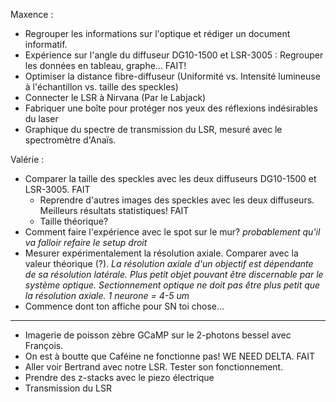Maxence : 
  - Regrouper les informations sur l'optique et rédiger un document informatif. 
  - Expérience sur l'angle du diffuseur DG10-1500 et LSR-3005 : Regrouper les données en tableau, graphe... FAIT!
  - Optimiser la distance fibre-diffuseur (Uniformité vs. Intensité lumineuse à l'échantillon vs. taille des speckles)
  - Connecter le LSR à Nirvana (Par le Labjack)
  - Fabriquer une boîte pour protéger nos yeux des réflexions indésirables du laser
  - Graphique du spectre de transmission du LSR, mesuré avec le spectromètre d'Anaïs.
  
Valérie : 
  - Comparer la taille des speckles avec les deux diffuseurs DG10-1500 et LSR-3005. FAIT
    - Reprendre d'autres images des speckles avec les deux diffuseurs. Meilleurs résultats statistiques! FAIT
    - Taille théorique?
  - Comment faire l'expérience avec le spot sur le mur? *probablement qu'il va falloir refaire le setup droit*
  - Mesurer expérimentalement la résolution axiale. Comparer avec la valeur théorique (?). 
    *La résolution axiale d'un objectif est dépendante de sa résolution latérale.*
    *Plus petit objet pouvant être discernable par le système optique.*
    *Sectionnement optique ne doit pas être plus petit que la résolution axiale.* 
    *1 neurone = 4-5 um*
  - Commence dont ton affiche pour SN toi chose... 
 
 
 
 _______________________________________________________
 
 - Imagerie de poisson zèbre GCaMP sur le 2-photons bessel avec François. 
 - On est à boutte que Caféine ne fonctionne pas! WE NEED DELTA. FAIT
 - Aller voir Bertrand avec notre LSR. Tester son fonctionnement. 
 - Prendre des z-stacks avec le piezo électrique
 - Transmission du LSR
 
